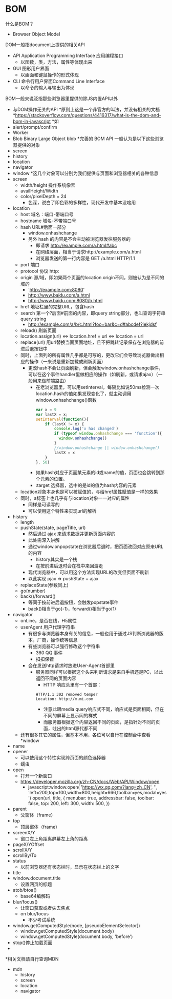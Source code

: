 # BOM

什么是BOM？

* Browser Object Model

DOM一般指document上提供的相关API

* API Application Programming Interface 应用编程接口
  * 以函数，类，方法，属性等体现出来
* GUI 图形用户界面
  * 以画面和键鼠操作的形式体现
* CLI 命令行用户界面Command Line Interface
  * 以命令的输入与输出为体现


BOM一般来说泛指那些浏览器里提供的除JS内置API以外

* 与DOM操作无关的API
*原则上这是一个非官方的叫法，并没有相关的文档
*https://stackoverflow.com/questions/4416317/what-is-the-dom-and-bom-in-javascript
*如
* alert/prompt/confirm
* Worker
* Blob Binary Large Object blob
*完善的 BOM API 一般认为是以下这些浏览器提供的对象
* screen
* history
* location
* navigator
* window
*这几个对象可以分别为我们提供与页面和浏览器相关的各种信息
* screen
  * width/height 操作系统像素
  * availHeight/Width
  * color/pixelDepth = 24
    * 色深，说白了即色彩的多样性，现代开发中基本没啥用
* location
  * host 域名：端口-带端口号
  * hostname 域名-不带端口号
  * hash URL#后面一部分
    * window.onhashchange
    * 另外 hash 的内容是不会主动被浏览器发往服务器的
      * 即请求 http://example.com/a.html#abc
      * 在网络层面，相当于请求http://example.com/a.html
      * 浏览器发送的第一行内容是 GET /a.html HTTP/1.1
  * port 端口
  * protocol 协议 http:
  * origin 源/域，即如果两个页面的location.origin不同，则被认为是不同的域的
    * 'http://example.com:8080'
    * http://www.baidu.com/a.html
    * http://www.baidu.com:8080/b.html
  * href 地址栏里的完整URL，包含hash
  * search 第一个?后面#前面的内容，即query string部分，也叫查询字符串query string
    * http://example.com/a/b/c.html?foo=bar&c=d#abcdef?iekjdsf
  * reload() 刷新页面
  * location.assign(url) <=> location.href = url <=> location = url
  * replace(url) 用url替换当面页面地址，且不把跳转记录保存在浏览器的前进后退按钮中
  * 同时，上面列的所有属性几乎都是可写的，更改它们会导致浏览器做出相应的操作（一来说是重新加载或刷新页面）
    * 更改hash不会让页面刷新，但会触发window.onhashchange事件，可以在这个事件handler里做相应的操作（如刷新，或请求ajax）（一般用来做前端路由）
      * 在老浏览器里，可以用setInterval，每隔比如说50ms检测一次location.hash的值如果发现变化了，就主动调用window.onhashchange()函数
        ```js
        var x = 9
        var lastX = x;
        setInterval(function(){
            if (lastX != x) {
                console.log('x has changed')
                if (typeof window.onhashchange === 'function'){
                  window.onhashchange()
                }
                //window.onhashchange || window.onhashchange()
                lastX = x
            }
        }, 50)
        ```
      * 如果hash对应于页面某元素的id或name的值，页面也会跳转到那个元素的位置。
      * :target 选择器，选中的是id的值为hash内容的元素
  * location对象本身也是可以被赋值的，与给href属性赋值是一样的效果
  * 同时，a标签上也几乎有与location对象一一对应的属性
    * 同样是可读写的
    * 可以使用这个特性来实现url的解析
* history
  * length
  * pushState(state, pageTitle, url)
    * 然后通过 ajax 来请求数据并更新页面内容的
    * 此处需深入讲解
    * 通过window.onpopstate在浏览器后退时，把页面改回对应原来URL的内容
      * history其实是一个栈
      * 在按前进后退时会在栈中来回游走
    * 现代浏览器中，可以用这个方法实现URL的改变但页面不刷新
    * 以此实现 pjax => pushState + ajax
  * replaceState(参数同上)
  * go(number)
  * back()/forward()
    * 等同于按前进后退按钮，会触发popstate事件
    * back()相当于go(-1)，forward()相当于go(1)
* navigator
  * onLine，是否在线，H5属性
  * userAgent 用户代理字符串
    * 有很多与浏览器本身有关的信息，一般也用于通过JS判断浏览器的版本，厂商，操作统等信息
    * 有些浏览器可以强行修改这个字符串  
      * 360 QQ 事件
      * 扣扣保镖
    * 会在发送http请求时放进User-Agent首部里
      * 服务器同样可以根据这个头来判断请求是来自手机还是PC，以此返回不同的页面内容
        * HTTP 响应头里有一个首部：
        ```
        HTTP/1.1 302 removed temper
        Location: http://m.mi.com
        ```
        * 注意此跟media query响应式不同，响应式是页面相同，但在不同的屏幕上显示同的样式
        * 而服务器根据这个内容返回不同的页面，是指针对不同的页面，吐出的html源代都不同
  * 还有很多其它的属性，但基本不用，各位可以自行在控制台中查看
*window
* name
* opener
  * 可以使用这个特性实现跨页面的颜色选择器
  * 蠕虫
* open
  * 打开一个新窗口
  * https://developer.mozilla.org/zh-CN/docs/Web/API/Window/open
    * javascript:window.open(
      'https://wx.qq.com/?lang=zh_CN',
      '',
      'left=200,top=100,width=800,height=666,toolbar=yes,modal=yes')
      open(url, title, {
        menubar: true,
        addressbar: false,
        toolbar: false,
        top: 200,
        left: 300,
        width: 500,
      })
* parent
  * 父窗体（frame）
* top
  * 顶层窗体（frame）
* screenX/Y
  * 窗口左上角距离屏幕左上角的距离
* pageX/YOffset
* scrollX/Y
* scrollBy/To
* status
  * 以前浏览器还有状态栏时，显示在状态栏上的文字
* title
* window.document.title
  * 设置网页的标题
* atob/btoa()
  * base64编解码
* blur/focus()
  * 让窗口获取或者失去焦点
  * on blur/focus
    * 不少考试系统
* window.getComputedStyle(node, [pseudoElementSelector])
  * window.getComputedStyle(document.body)
  * window.getComputedStyle(document.body, 'before')
* stop()停止加载页面
* 
*相关文档请自行查询MDN
* mdn
  * history
  * screen
  * location
  * navigator
